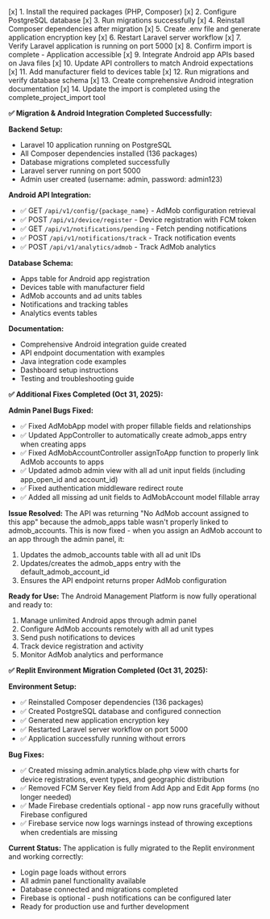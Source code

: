[x] 1. Install the required packages (PHP, Composer)
[x] 2. Configure PostgreSQL database
[x] 3. Run migrations successfully
[x] 4. Reinstall Composer dependencies after migration
[x] 5. Create .env file and generate application encryption key
[x] 6. Restart Laravel server workflow
[x] 7. Verify Laravel application is running on port 5000
[x] 8. Confirm import is complete - Application accessible
[x] 9. Integrate Android app APIs based on Java files
[x] 10. Update API controllers to match Android expectations
[x] 11. Add manufacturer field to devices table
[x] 12. Run migrations and verify database schema
[x] 13. Create comprehensive Android integration documentation
[x] 14. Update the import is completed using the complete_project_import tool

**✅ Migration & Android Integration Completed Successfully:**

**Backend Setup:**
- Laravel 10 application running on PostgreSQL
- All Composer dependencies installed (136 packages)
- Database migrations completed successfully
- Laravel server running on port 5000
- Admin user created (username: admin, password: admin123)

**Android API Integration:**
- ✅ GET `/api/v1/config/{package_name}` - AdMob configuration retrieval
- ✅ POST `/api/v1/device/register` - Device registration with FCM token
- ✅ GET `/api/v1/notifications/pending` - Fetch pending notifications
- ✅ POST `/api/v1/notifications/track` - Track notification events
- ✅ POST `/api/v1/analytics/admob` - Track AdMob analytics

**Database Schema:**
- Apps table for Android app registration
- Devices table with manufacturer field
- AdMob accounts and ad units tables
- Notifications and tracking tables
- Analytics events tables

**Documentation:**
- Comprehensive Android integration guide created
- API endpoint documentation with examples
- Java integration code examples
- Dashboard setup instructions
- Testing and troubleshooting guide

**✅ Additional Fixes Completed (Oct 31, 2025):**

**Admin Panel Bugs Fixed:**
- ✅ Fixed AdMobApp model with proper fillable fields and relationships
- ✅ Updated AppController to automatically create admob_apps entry when creating apps
- ✅ Fixed AdMobAccountController assignToApp function to properly link AdMob accounts to apps
- ✅ Updated admob admin view with all ad unit input fields (including app_open_id and account_id)
- ✅ Fixed authentication middleware redirect route
- ✅ Added all missing ad unit fields to AdMobAccount model fillable array

**Issue Resolved:**
The API was returning "No AdMob account assigned to this app" because the admob_apps table wasn't properly linked to admob_accounts. This is now fixed - when you assign an AdMob account to an app through the admin panel, it:
1. Updates the admob_accounts table with all ad unit IDs
2. Updates/creates the admob_apps entry with the default_admob_account_id
3. Ensures the API endpoint returns proper AdMob configuration

**Ready for Use:**
The Android Management Platform is now fully operational and ready to:
1. Manage unlimited Android apps through admin panel
2. Configure AdMob accounts remotely with all ad unit types
3. Send push notifications to devices
4. Track device registration and activity
5. Monitor AdMob analytics and performance

**✅ Replit Environment Migration Completed (Oct 31, 2025):**

**Environment Setup:**
- ✅ Reinstalled Composer dependencies (136 packages)
- ✅ Created PostgreSQL database and configured connection
- ✅ Generated new application encryption key
- ✅ Restarted Laravel server workflow on port 5000
- ✅ Application successfully running without errors

**Bug Fixes:**
- ✅ Created missing admin.analytics.blade.php view with charts for device registrations, event types, and geographic distribution
- ✅ Removed FCM Server Key field from Add App and Edit App forms (no longer needed)
- ✅ Made Firebase credentials optional - app now runs gracefully without Firebase configured
- ✅ Firebase service now logs warnings instead of throwing exceptions when credentials are missing

**Current Status:**
The application is fully migrated to the Replit environment and working correctly:
- Login page loads without errors
- All admin panel functionality available
- Database connected and migrations completed
- Firebase is optional - push notifications can be configured later
- Ready for production use and further development
